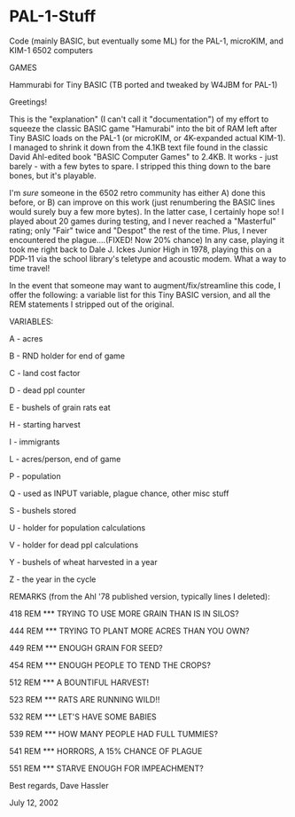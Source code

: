 # PAL-1-Stuff

Code (mainly BASIC, but eventually some ML) for the PAL-1, microKIM, and KIM-1 6502 computers

GAMES

Hammurabi for Tiny BASIC (TB ported and tweaked by W4JBM for PAL-1)

Greetings!

This is the "explanation" (I can't call it "documentation") of my effort to squeeze the classic BASIC game "Hamurabi" into the bit of RAM left after Tiny BASIC loads on the PAL-1 (or microKIM, or 4K-expanded actual KIM-1).  I managed to shrink it down from the 4.1KB text file found in the classic David Ahl-edited book "BASIC Computer Games" to 2.4KB.  It works - just barely - with a few bytes to spare.  I stripped this thing down to the bare bones, but it's playable.

I'm *sure* someone in the 6502 retro community has either A) done this before, or B) can improve on this work (just renumbering the BASIC lines would surely buy a few more bytes).  In the latter case, I certainly hope so!  I played about 20 games during testing, and I never reached a "Masterful" rating; only "Fair" twice and "Despot" the rest of the time.  Plus, I never encountered the plague....(FIXED! Now 20% chance)  In any case, playing it took me right back to Dale J. Ickes Junior High in 1978, playing this on a PDP-11 via the school library's teletype and acoustic modem.  What a way to time travel!

In the event that someone may want to augment/fix/streamline this code, I offer the following: a variable list for this Tiny BASIC version, and all the REM statements I stripped out of the original.

VARIABLES:

A - acres

B - RND holder for end of game

C - land cost factor

D - dead ppl counter

E - bushels of grain rats eat

H - starting harvest

I - immigrants

L - acres/person, end of game

P - population

Q - used as INPUT variable, plague chance, other misc stuff

S - bushels stored

U - holder for population calculations

V - holder for dead ppl calculations

Y - bushels of wheat harvested in a year

Z - the year in the cycle


REMARKS (from the Ahl '78 published version, typically lines I deleted):

418 REM *** TRYING TO USE MORE GRAIN THAN IS IN SILOS?

444 REM *** TRYING TO PLANT MORE ACRES THAN YOU OWN?

449 REM *** ENOUGH GRAIN FOR SEED?

454 REM *** ENOUGH PEOPLE TO TEND THE CROPS?

512 REM *** A BOUNTIFUL HARVEST!

523 REM *** RATS ARE RUNNING WILD!!

532 REM *** LET'S HAVE SOME BABIES

539 REM *** HOW MANY PEOPLE HAD FULL TUMMIES?

541 REM *** HORRORS, A 15% CHANCE OF PLAGUE

551 REM *** STARVE ENOUGH FOR IMPEACHMENT?


Best regards, 
Dave Hassler

July 12, 2002
